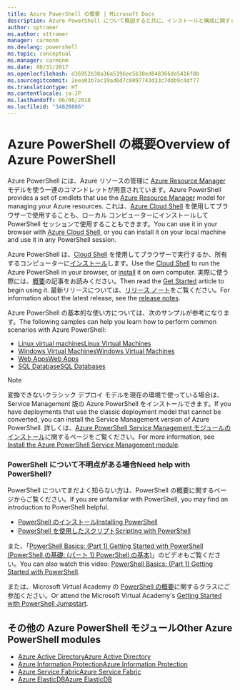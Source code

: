 ```yaml
---
title: Azure PowerShell の概要 | Microsoft Docs
description: Azure PowerShell について概説すると共に、インストールと構成に関するページへのリンクを紹介します。
author: sptramer
ms.author: sttramer
manager: carmonm
ms.devlang: powershell
ms.topic: conceptual
ms.manager: carmonm
ms.date: 08/31/2017
ms.openlocfilehash: d36952b38a36a5196ee5b38ed048366da5416f0b
ms.sourcegitcommit: 2eea03b7ac19ad6d7c8097743d33c7ddb9c4df77
ms.translationtype: HT
ms.contentlocale: ja-JP
ms.lasthandoff: 06/06/2018
ms.locfileid: "34820886"
---
```

# <a name="overview-of-azure-powershell"></a><span data-ttu-id="8b77c-103">Azure PowerShell の概要</span><span class="sxs-lookup"><span data-stu-id="8b77c-103">Overview of Azure PowerShell</span></span>

<span data-ttu-id="8b77c-104">Azure PowerShell には、Azure リソースの管理に [Azure Resource Manager](/azure/azure-resource-manager/resource-group-overview) モデルを使う一連のコマンドレットが用意されています。</span><span class="sxs-lookup"><span data-stu-id="8b77c-104">Azure PowerShell provides a set of cmdlets that use the [Azure Resource Manager](/azure/azure-resource-manager/resource-group-overview) model for managing your Azure resources.</span></span> <span data-ttu-id="8b77c-105">これは、[Azure Cloud Shell](/azure/cloud-shell/overview) を使用してブラウザーで使用することも、ローカル コンピューターにインストールして PowerShell セッションで使用することもできます。</span><span class="sxs-lookup"><span data-stu-id="8b77c-105">You can use it in your browser with [Azure Cloud Shell](/azure/cloud-shell/overview), or you can install it on your local machine and use it in any PowerShell session.</span></span>

<span data-ttu-id="8b77c-106">Azure PowerShell は、[Cloud Shell](/azure/cloud-shell/overview) を使用してブラウザーで実行するか、所有するコンピューターに[インストール](install-azurerm-ps.md)します。</span><span class="sxs-lookup"><span data-stu-id="8b77c-106">Use the [Cloud Shell](/azure/cloud-shell/overview) to run the Azure PowerShell in your browser, or [install](install-azurerm-ps.md) it on own computer.</span></span> <span data-ttu-id="8b77c-107">実際に使う際には、[概要](get-started-azureps.md)の記事をお読みください。</span><span class="sxs-lookup"><span data-stu-id="8b77c-107">Then read the [Get Started](get-started-azureps.md) article to begin using it.</span></span> <span data-ttu-id="8b77c-108">最新リリースについては、[リリース ノート](release-notes-azureps.md)をご覧ください。</span><span class="sxs-lookup"><span data-stu-id="8b77c-108">For information about the latest release, see the [release notes](release-notes-azureps.md).</span></span>

<span data-ttu-id="8b77c-109">Azure PowerShell の基本的な使い方については、次のサンプルが参考になります。</span><span class="sxs-lookup"><span data-stu-id="8b77c-109">The following samples can help you learn how to perform common scenarios with Azure PowerShell:</span></span>

* [<span data-ttu-id="8b77c-110">Linux virtual machines</span><span class="sxs-lookup"><span data-stu-id="8b77c-110">Linux Virtual Machines</span></span>](/azure/virtual-machines/virtual-machines-linux-powershell-samples?toc=/powershell/azure/toc.json)
* [<span data-ttu-id="8b77c-111">Windows Virtual Machines</span><span class="sxs-lookup"><span data-stu-id="8b77c-111">Windows Virtual Machines</span></span>](/azure/virtual-machines/virtual-machines-windows-powershell-samples?toc=/powershell/azure/toc.json)
* [<span data-ttu-id="8b77c-112">Web Apps</span><span class="sxs-lookup"><span data-stu-id="8b77c-112">Web Apps</span></span>](/azure/app-service-web/app-service-powershell-samples?toc=/powershell/azure/toc.json)
* [<span data-ttu-id="8b77c-113">SQL Database</span><span class="sxs-lookup"><span data-stu-id="8b77c-113">SQL Databases</span></span>](/azure/sql-database/sql-database-powershell-samples?toc=/powershell/azure/toc.json)

> [!NOTE]
> <span data-ttu-id="8b77c-114">変換できないクラシック デプロイ モデルを現在の環境で使っている場合は、Service Management 版の Azure PowerShell をインストールできます。</span><span class="sxs-lookup"><span data-stu-id="8b77c-114">If you have deployments that use the classic deployment model that cannot be converted, you can install the Service Management version of Azure PowerShell.</span></span> <span data-ttu-id="8b77c-115">詳しくは、[Azure PowerShell Service Management モジュールのインストール](/powershell/azure/servicemanagement/install-azure-ps)に関するページをご覧ください。</span><span class="sxs-lookup"><span data-stu-id="8b77c-115">For more information, see [Install the Azure PowerShell Service Management module](/powershell/azure/servicemanagement/install-azure-ps).</span></span>


### <a name="need-help-with-powershell"></a><span data-ttu-id="8b77c-116">PowerShell について不明点がある場合</span><span class="sxs-lookup"><span data-stu-id="8b77c-116">Need help with PowerShell?</span></span>

<span data-ttu-id="8b77c-117">PowerShell についてまだよく知らない方は、PowerShell の概要に関するページからご覧ください。</span><span class="sxs-lookup"><span data-stu-id="8b77c-117">If you are unfamiliar with PowerShell, you may find an introduction to PowerShell helpful.</span></span>

* [<span data-ttu-id="8b77c-118">PowerShell のインストール</span><span class="sxs-lookup"><span data-stu-id="8b77c-118">Installing PowerShell</span></span>](/powershell/scripting/installing-windows-powershell)
* [<span data-ttu-id="8b77c-119">PowerShell を使用したスクリプト</span><span class="sxs-lookup"><span data-stu-id="8b77c-119">Scripting with PowerShell</span></span>](/powershell/scripting/scripting-with-windows-powershell)

<span data-ttu-id="8b77c-120">また、「[PowerShell Basics: (Part 1) Getting Started with PowerShell (PowerShell の基礎: (パート 1) PowerShell の基本)](https://channel9.msdn.com/Blogs/Taste-of-Premier/PowerShellBasicsPart1)」のビデオもご覧ください。</span><span class="sxs-lookup"><span data-stu-id="8b77c-120">You can also watch this video: [PowerShell Basics: (Part 1) Getting Started with PowerShell](https://channel9.msdn.com/Blogs/Taste-of-Premier/PowerShellBasicsPart1).</span></span>

<span data-ttu-id="8b77c-121">または、Microsoft Virtual Academy の [PowerShell の概要](https://mva.microsoft.com/liveevents/powershell-jumpstart)に関するクラスにご参加ください。</span><span class="sxs-lookup"><span data-stu-id="8b77c-121">Or attend the Microsoft Virtual Academy's [Getting Started with PowerShell Jumpstart](https://mva.microsoft.com/liveevents/powershell-jumpstart).</span></span>

## <a name="other-azure-powershell-modules"></a><span data-ttu-id="8b77c-122">その他の Azure PowerShell モジュール</span><span class="sxs-lookup"><span data-stu-id="8b77c-122">Other Azure PowerShell modules</span></span>

* [<span data-ttu-id="8b77c-123">Azure Active Directory</span><span class="sxs-lookup"><span data-stu-id="8b77c-123">Azure Active Directory</span></span>](/powershell/azure/active-directory/)
* [<span data-ttu-id="8b77c-124">Azure Information Protection</span><span class="sxs-lookup"><span data-stu-id="8b77c-124">Azure Information Protection</span></span>](/powershell/azure/aip/)
* [<span data-ttu-id="8b77c-125">Azure Service Fabric</span><span class="sxs-lookup"><span data-stu-id="8b77c-125">Azure Service Fabric</span></span>](/powershell/azure/service-fabric/)
* [<span data-ttu-id="8b77c-126">Azure ElasticDB</span><span class="sxs-lookup"><span data-stu-id="8b77c-126">Azure ElasticDB</span></span>](/powershell/azure/elasticdbjobs/)
